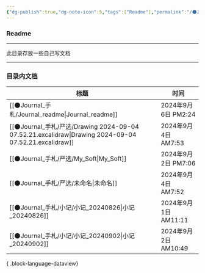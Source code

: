 ```yaml
---
{"dg-publish":true,"dg-note-icon":5,"tags":["Readme"],"permalink":"/🌑Journal_手札/Journal_readme/","dgPassFrontmatter":true,"noteIcon":5,"created":"2024-08-24T23:03:54.803+08:00","updated":"2024-09-06T14:24:01.172+08:00"}
---
```


### Readme
--- 
此目录存放一些自己写文档
***
### 目录内文档
| 标题                                                                                                    | 时间                 |
| ----------------------------------------------------------------------------------------------------- | ------------------ |
| [[🌑Journal_手札/Journal_readme\|Journal_readme]]                                                    | 2024年9月6日 PM2:24   |
| [[🌑Journal_手札/严选/Drawing 2024-09-04 07.52.21.excalidraw\|Drawing 2024-09-04 07.52.21.excalidraw]] | 2024年9月4日 AM7:53   |
| [[🌑Journal_手札/严选/My_Soft\|My_Soft]]                                                               | 2024年9月2日 PM7:06   |
| [[🌑Journal_手札/严选/未命名\|未命名]]                                                                       | 2024年9月4日 AM7:52   |
| [[🌑Journal_手札/小记/小记_20240826\|小记_20240826]]                                                       | 2024年9月1日 AM11:11  |
| [[🌑Journal_手札/小记/小记_20240902\|小记_20240902]]                                                       | 2024年9月2日 AM10:49  |

{ .block-language-dataview}